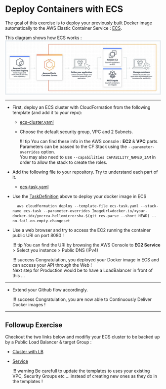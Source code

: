 # Deploy Containers with ECS

The goal of this exercise is to deploy your previously built Docker image automatically to the AWS Elastic Container Service : [ECS](https://aws.amazon.com/ecs/?nc1=h_ls).  

This diagram shows how ECS works :
![ECS](./files/aws/aws-ecs.JPG "ECS")

---

- First, deploy an ECS cluster with CloudFormation from the following template (and add it to your repo): 
    - [ecs-cluster.yaml](./files/aws/ecs-cluster.yaml)
    - Choose the default security group, VPC and 2 Subnets.
       
        !!! tip
            You can find these info in the AWS console : **EC2** & **VPC** parts.   
            Parameters can be passed to the CF Stack using the `--parameter-overrides` option.   
            You may also need to use `--capabilities CAPABILITY_NAMED_IAM` in order to allow the stack to create the roles.

- Add the following file to your repository. Try to understand each part of it.
    - [ecs-task.yaml](./files/aws/ecs-task.yaml)
    

- Use the [TaskDefinition](https://docs.aws.amazon.com/AmazonECS/latest/developerguide/task_definitions.html) above to deploy your docker image in ECS

        aws cloudformation deploy --template-file ecs-task.yaml --stack-name ecs-task --parameter-overrides ImageUrl=docker.io/<your-docker-id>/yncrea-hellomicro:sha-$(git rev-parse --short HEAD) --no-fail-on-empty-changeset
        

- Use a web browser and try to access the EC2 running the container public URI on port 8080 !

    !!! tip
        You can find the URI by browsing the AWS Console to **EC2 Service** > Select you instance > Public DNS (IPv4)

    !!! success
        Congratulation, you deployed your Docker image in ECS and can access your API through the Web !  
        Next step for Production would be to have a LoadBalancer in front of this ...  
   
---
     
- Extend your Github flow accordingly.

    !!! success
        Congratulation, you are now able to Continuously Deliver Docker images !
        
---

## Followup Exercise

Checkout the two links below and modifiy your ECS cluster to be backed up by a Public Load Balancer & target Group :
- [Cluster with LB](https://github.com/awslabs/aws-cloudformation-templates/blob/master/aws/services/ECS/EC2LaunchType/clusters/public-vpc.yml)
- [Service](https://github.com/awslabs/aws-cloudformation-templates/blob/master/aws/services/ECS/EC2LaunchType/services/public-service.yml)

    !!! warning
        Be carefull to update the templates to uses your existing VPC, Security Groups etc ... instead of creating new ones as they do in the templates !